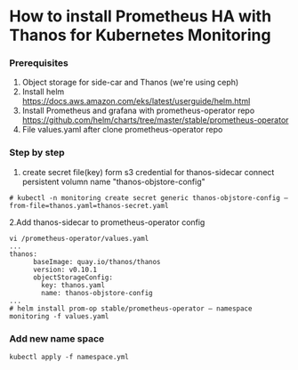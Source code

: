 # How to install Prometheus HA with Thanos for Kubernetes Monitoring
### Prerequisites
1. Object storage for side-car and Thanos (we're using ceph)
2. Install helm https://docs.aws.amazon.com/eks/latest/userguide/helm.html
3. Install Prometheus and grafana with prometheus-operator repo https://github.com/helm/charts/tree/master/stable/prometheus-operator
4. File values.yaml after clone prometheus-operator repo

### Step by step
1. create secret file(key) form s3 credential for thanos-sidecar connect persistent volumn name "thanos-objstore-config"
```
# kubectl -n monitoring create secret generic thanos-objstore-config –from-file=thanos.yaml=thanos-secret.yaml
```
2.Add thanos-sidecar to prometheus-operator config
```
vi /prometheus-operator/values.yaml
...
thanos:
      baseImage: quay.io/thanos/thanos
      version: v0.10.1
      objectStorageConfig:
        key: thanos.yaml
        name: thanos-objstore-config
...
# helm install prom-op stable/prometheus-operator — namespace monitoring -f values.yaml
```








### Add new name space
```
kubectl apply -f namespace.yml
```